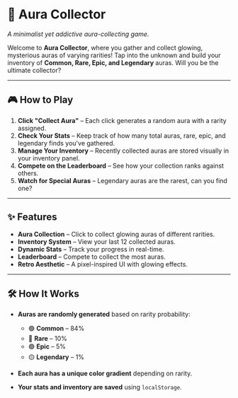 # 🌟 Aura Collector  

*A minimalist yet addictive aura-collecting game.*  

Welcome to **Aura Collector**, where you gather and collect glowing, mysterious auras of varying rarities! Tap into the unknown and build your inventory of **Common, Rare, Epic, and Legendary** auras. Will you be the ultimate collector?  

---

## 🎮 How to Play  

1. **Click "Collect Aura"** – Each click generates a random aura with a rarity assigned.  
2. **Check Your Stats** – Keep track of how many total auras, rare, epic, and legendary finds you've gathered.  
3. **Manage Your Inventory** – Recently collected auras are stored visually in your inventory panel.  
4. **Compete on the Leaderboard** – See how your collection ranks against others.  
5. **Watch for Special Auras** – Legendary auras are the rarest, can you find one?  

---

## ✨ Features  

- **Aura Collection** – Click to collect glowing auras of different rarities.  
- **Inventory System** – View your last 12 collected auras.  
- **Dynamic Stats** – Track your progress in real-time.  
- **Leaderboard** – Compete to collect the most auras.  
- **Retro Aesthetic** – A pixel-inspired UI with glowing effects.  

---

## 🛠️ How It Works  

- **Auras are randomly generated** based on rarity probability:  
  - 🟢 **Common** – 84%  
  - 🔵 **Rare** – 10%  
  - 🟣 **Epic** – 5%  
  - 🟡 **Legendary** – 1%  

- **Each aura has a unique color gradient** depending on rarity.  
- **Your stats and inventory are saved** using `localStorage`.  
